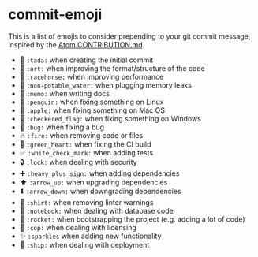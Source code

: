# commit-emoji

This is a list of emojis to consider prepending to your git commit message,
inspired by the [Atom CONTRIBUTION.md](https://github.com/atom/atom/blob/58ba84d9fa00a332ba9971ede827b7e59f2aaf86/CONTRIBUTING.md#git-commit-messages).

* :tada: `:tada:` when creating the initial commit
* :art: `:art:` when improving the format/structure of the code
* :racehorse: `:racehorse:` when improving performance
* :non-potable_water: `:non-potable_water:` when plugging memory leaks
* :memo: `:memo:` when writing docs
* :penguin: `:penguin:` when fixing something on Linux
* :apple: `:apple:` when fixing something on Mac OS
* :checkered_flag: `:checkered_flag:` when fixing something on Windows
* :bug: `:bug:` when fixing a bug
* :fire: `:fire:` when removing code or files
* :green_heart: `:green_heart:` when fixing the CI build
* :white_check_mark: `:white_check_mark:` when adding tests
* :lock: `:lock:` when dealing with security
* :heavy_plus_sign: `:heavy_plus_sign:` when adding dependencies
* :arrow_up: `:arrow_up:` when upgrading dependencies
* :arrow_down: `:arrow_down:` when downgrading dependencies
* :shirt: `:shirt:` when removing linter warnings
* :notebook: `:notebook:` when dealing with database code
* :rocket: `:rocket:` when bootstrapping the project (e.g. adding a lot of code)
* :cop: `:cop:` when dealing with licensing
* :sparkles: `:sparkles` when adding new functionality
* :ship: `:ship:` when dealing with deployment
